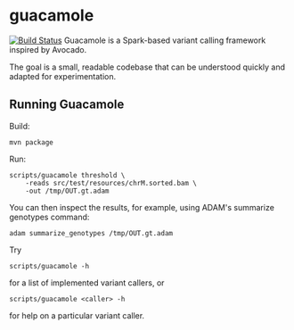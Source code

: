 guacamole
=========
[![Build Status](https://travis-ci.org/hammerlab/guacamole.svg?branch=master)](https://travis-ci.org/hammerlab/guacamole)
Guacamole is a Spark-based variant calling framework inspired by Avocado.

The goal is a small, readable codebase that can be understood quickly and adapted for experimentation.


## Running Guacamole

Build:

```
mvn package
```

Run:

```
scripts/guacamole threshold \
	-reads src/test/resources/chrM.sorted.bam \
	-out /tmp/OUT.gt.adam
```

You can then inspect the results, for example, using ADAM's summarize genotypes command:

```
adam summarize_genotypes /tmp/OUT.gt.adam
```

Try 
```
scripts/guacamole -h
```
for a list of implemented variant callers, or

```
scripts/guacamole <caller> -h
```
for help on a particular variant caller.


